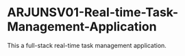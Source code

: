 # ARJUNSV01-Real-time-Task-Management-Application
This a full-stack real-time task management application.
